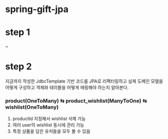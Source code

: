 # spring-gift-jpa

# step 1

~

# step 2

지금까지 작성한 JdbcTemplate 기반 코드를 JPA로 리팩터링하고 실제 도메인 모델을 어떻게 구성하고 객체와 테이블을 어떻게 매핑해야 하는지 알아본다.

### product(OneToMany) &lrarr; product_wishlist(ManyToOne) &lrarr; wishlist(OneToMany)

1. productId 지정해서 wishlist 삭제 가능
2. 여러 user의 wishlist 동시에 관리 가능
3. 특정 상품을 담은 유저들을 모두 볼 수 있음